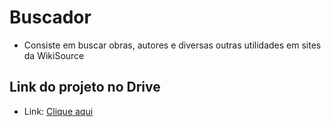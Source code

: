# Buscador

- Consiste em buscar obras, autores e diversas outras utilidades em sites da WikiSource

## Link do projeto no Drive

- Link: [Clique aqui](https://drive.google.com/open?id=1pDm-9SAMGWVltxA_unwoLrxfsVEkoVJf)